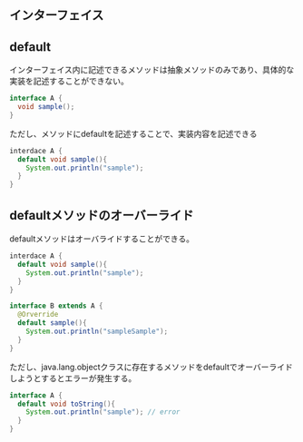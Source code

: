 ## インターフェイス

## default

インターフェイス内に記述できるメソッドは抽象メソッドのみであり、具体的な実装を記述することができない。

```Java
interface A {
  void sample();
}
```

ただし、メソッドにdefaultを記述することで、実装内容を記述できる

```Java
interdace A {
  default void sample(){
    System.out.println("sample");
  }
}
```

## defaultメソッドのオーバーライド


defaultメソッドはオーバライドすることができる。

```Java
interdace A {
  default void sample(){
    System.out.println("sample");
  }
}
```

```Java
interface B extends A {
  @Orverride
  default sample(){
    System.out.println("sampleSample");
  }
}
```

ただし、java.lang.objectクラスに存在するメソッドをdefaultでオーバーライドしようとするとエラーが発生する。

```Java
interface A {
  default void toString(){
    System.out.println("sample"); // error
  }
}
```
